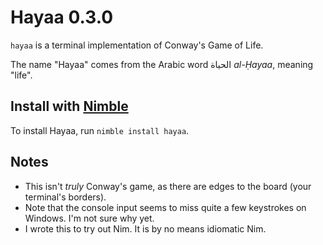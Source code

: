 # Hayaa 0.3.0

`hayaa` is a terminal implementation of Conway's Game of Life.

The name "Hayaa" comes from the Arabic word الحياة *al-Ḥayaa*, meaning "life".

## Install with [Nimble](https://github.com/nim-lang/nimble)

To install Hayaa, run `nimble install hayaa`.

## Notes
* This isn't *truly* Conway's game, as there are edges to the board (your terminal's borders).
* Note that the console input seems to miss quite a few keystrokes on Windows. I'm not sure why yet.
* I wrote this to try out Nim. It is by no means idiomatic Nim.

